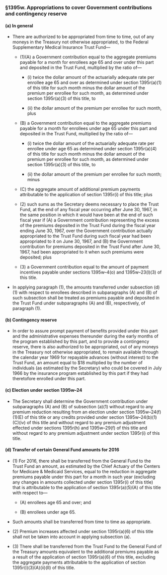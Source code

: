 ### §1395w. Appropriations to cover Government contributions and contingency reserve
#### (a) In general
* There are authorized to be appropriated from time to time, out of any moneys in the Treasury not otherwise appropriated, to the Federal Supplementary Medical Insurance Trust Fund—

  * (1)(A) a Government contribution equal to the aggregate premiums payable for a month for enrollees age 65 and over under this part and deposited in the Trust Fund, multiplied by the ratio of—

    * (i) twice the dollar amount of the actuarially adequate rate per enrollee age 65 and over as determined under section 1395r(a)(1) of this title for such month minus the dollar amount of the premium per enrollee for such month, as determined under section 1395r(a)(3) of this title, to

    * (ii) the dollar amount of the premium per enrollee for such month, plus


  * (B) a Government contribution equal to the aggregate premiums payable for a month for enrollees under age 65 under this part and deposited in the Trust Fund, multiplied by the ratio of—

    * (i) twice the dollar amount of the actuarially adequate rate per enrollee under age 65 as determined under section 1395r(a)(4) of this title for such month minus the dollar amount of the premium per enrollee for such month, as determined under section 1395r(a)(3) of this title, to

    * (ii) the dollar amount of the premium per enrollee for such month; minus


  * (C) the aggregate amount of additional premium payments attributable to the application of section 1395r(i) of this title; plus

  * (2) such sums as the Secretary deems necessary to place the Trust Fund, at the end of any fiscal year occurring after June 30, 1967, in the same position in which it would have been at the end of such fiscal year if (A) a Government contribution representing the excess of the premiums deposited in the Trust Fund during the fiscal year ending June 30, 1967, over the Government contribution actually appropriated to the Trust Fund during such fiscal year had been appropriated to it on June 30, 1967, and (B) the Government contribution for premiums deposited in the Trust Fund after June 30, 1967, had been appropriated to it when such premiums were deposited; plus

  * (3) a Government contribution equal to the amount of payment incentives payable under sections 1395w–4(o) and 1395w–23(l)(3) of this title.


* In applying paragraph (1), the amounts transferred under subsection (d)(1) with respect to enrollees described in subparagraphs (A) and (B) of such subsection shall be treated as premiums payable and deposited in the Trust Fund under subparagraphs (A) and (B), respectively, of paragraph (1).

#### (b) Contingency reserve
* In order to assure prompt payment of benefits provided under this part and the administrative expenses thereunder during the early months of the program established by this part, and to provide a contingency reserve, there is also authorized to be appropriated, out of any moneys in the Treasury not otherwise appropriated, to remain available through the calendar year 1969 for repayable advances (without interest) to the Trust Fund, an amount equal to $18 multiplied by the number of individuals (as estimated by the Secretary) who could be covered in July 1966 by the insurance program established by this part if they had theretofore enrolled under this part.

#### (c) Election under section 1395w–24
* The Secretary shall determine the Government contribution under subparagraphs (A) and (B) of subsection (a)(1) without regard to any premium reduction resulting from an election under section 1395w–24(f)(1)(E) of this title or any credits provided under section 1395w–24(b)(1)(C)(iv) of this title and without regard to any premium adjustment effected under sections 1395r(h) and 1395w–29(f) of this title and without regard to any premium adjustment under section 1395r(i) of this title.

#### (d) Transfer of certain General Fund amounts for 2016
* (1) For 2016, there shall be transferred from the General Fund to the Trust Fund an amount, as estimated by the Chief Actuary of the Centers for Medicare & Medicaid Services, equal to the reduction in aggregate premiums payable under this part for a month in such year (excluding any changes in amounts collected under section 1395r(i) of this title) that is attributable to the application of section 1395r(a)(5)(A) of this title with respect to—

  * (A) enrollees age 65 and over; and

  * (B) enrollees under age 65.


* Such amounts shall be transferred from time to time as appropriate.

* (2) Premium increases affected under section 1395r(a)(6) of this title shall not be taken into account in applying subsection (a).

* (3) There shall be transferred from the Trust Fund to the General Fund of the Treasury amounts equivalent to the additional premiums payable as a result of the application of section 1395r(a)(6) of this title, excluding the aggregate payments attributable to the application of section 1395r(i)(3)(A)(ii)(II) of this title.